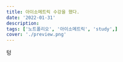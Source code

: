 ```yaml
---
title: 아이소메트릭 수강을 했다.
date: '2022-01-31'
description: 
tags: ['노트폴리오', '아이소메트릭', 'study',]
cover: './preview.png'
---
```


텅
